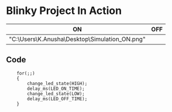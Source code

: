 # Blinky Project In Action

|ON|OFF|
|:--:|:--:|
|\"C:\Users\K.Anusha\Desktop\Simulation_ON.png"||\"C:\Users\K.Anusha\Desktop\Simulation_OFF.png"||

## Code 
```
	for(;;)
	{
        change_led_state(HIGH);
		delay_ms(LED_ON_TIME);
        change_led_state(LOW);
		delay_ms(LED_OFF_TIME);	
	}
```
